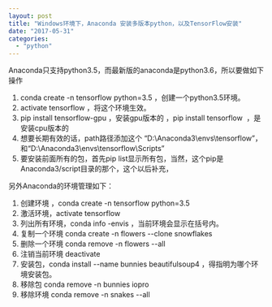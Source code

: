 ```yaml
---
layout: post
title: "Windows环境下，Anaconda 安装多版本python，以及TensorFlow安装"
date: "2017-05-31"
categories: 
  - "python"
---
```


Anaconda只支持python3.5，而最新版的anaconda是python3.6，所以要做如下操作

1. conda create -n tensorflow python=3.5 ，创建一个python3.5环境。
2. activate tensorflow ，将这个环境生效。
3. pip install tensorflow-gpu ，安装gpu版本的 ，pip install tensorflow  ，是安装cpu版本的
4. 想要长期有效的话，path路径添加这个 “D:\\Anaconda3\\envs\\tensorflow”，和“D:\\Anaconda3\\envs\\tensorflow\\Scripts”
5. 要安装前面所有的包，首先pip list显示所有包，当然，这个pip是Anaconda3/script目录的那个，这个以后补充，

另外Anaconda的环境管理如下：

1. 创建环境 ，conda create -n tensorflow python=3.5
2. 激活环境，activate tensorflow
3. 列出所有环境，conda info -envis ，当前环境会显示在括号内。
4. 复制一个环境 conda create -n flowers --clone snowflakes
5. 删除一个环境 conda remove -n flowers --all
6. 注销当前环境 deactivate
7. 安装包，conda install --name bunnies beautifulsoup4 ，得指明为哪个环境安装包。
8. 移除包 conda remove -n bunnies iopro
9. 移除环境 conda remove -n snakes --all
